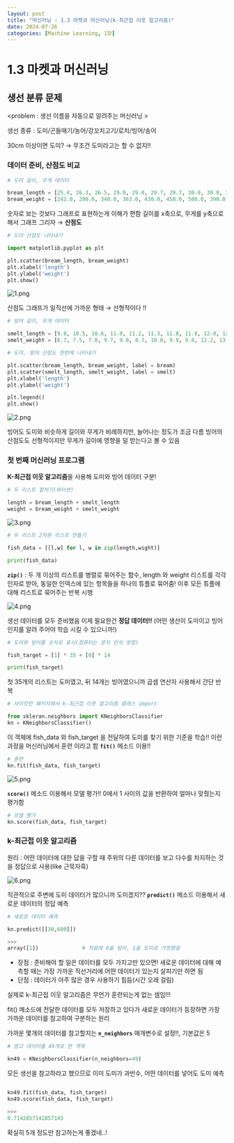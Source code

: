 ```yaml
---
layout: post
title: "머신러닝 : 1.3 마켓과 머신러닝(k-최근접 이웃 알고리즘)"
date: 2024-07-26
categories: [Machine Learning, 1장]
---
```

# 1.3 마켓과 머신러닝

## 생선 분류 문제

<problem : 생선 이름을 자동으로 알려주는 머신러닝 >

생선 종류 : 도미/곤들매기/농어/강꼬치고기/로치/빙어/송어

30cm 이상이면 도미? → 무조건 도미라고는 할 수 없지!!

### 데이터 준비, 산점도 비교

```python
# 도미 길이, 무게 데이터

bream_length = [25.4, 26.3, 26.5, 29.0, 29.0, 29.7, 29.7, 30.0, 30.0, 30.7, 31.0, 31.0, 31.5, 32.0, 32.0, 32.0, 33.0, 33.0, 33.5, 33.5, 34.0, 34.0, 34.5, 35.0, 35.0, 35.0, 35.0, 36.0, 36.0, 37.0, 38.5, 38.5, 39.5, 41.0, 41.0]
bream_weight = [242.0, 290.0, 340.0, 363.0, 430.0, 450.0, 500.0, 390.0, 450.0, 500.0, 475.0, 500.0, 500.0, 340.0, 600.0, 600.0, 700.0, 700.0, 610.0, 650.0, 575.0, 685.0, 620.0, 680.0, 700.0, 725.0, 720.0, 714.0, 850.0, 1000.0, 920.0, 955.0, 925.0, 975.0, 950.0]
```

숫자로 보는 것보다 그래프로 표현하는게 이해가 편함
길이를 x축으로, 무게를 y축으로 해서 그래프 그리자 → **산점도**

```python
# 도미 산점도 나타내기

import matplotlib.pyplot as plt

plt.scatter(bream_length, bream_weight)
plt.xlabel('length')
plt.ylabel('weight')
plt.show()
```

![1.png](/assets/img/posts/ML1.3/1.png)

산점도 그래프가 일직선에 가까운 형태 → 선형적이다 !!

```python
# 빙어 길이, 무게 데이터

smelt_length = [9.8, 10.5, 10.6, 11.0, 11.2, 11.3, 11.8, 11.8, 12.0, 12.2, 12.4, 13.0, 14.3, 15.0]
smelt_weight = [6.7, 7.5, 7.0, 9.7, 9.8, 8.7, 10.0, 9.9, 9.8, 12.2, 13.4, 12.2, 19.7, 19.9]
```

```python
# 도미, 빙어 산점도 한번에 나타내기

plt.scatter(bream_length, bream_weight, label = bream)
plt.scatter(smelt_length, smelt_weight, label = smelt)
plt.xlabel('length')
plt.ylabel('weight')

plt.legend()
plt.show()
```

![2.png](/assets/img/posts/ML1.3/2.png)

빙어도 도미와 비슷하게 길이와 무게가 비례하지만, 늘어나는 정도가 조금 다름
빙어의 산점도도 선형적이지만 무게가 길이에 영향을 덜 받는다고 볼 수 있음

### 첫 번째 머신러닝 프로그램

**K-최근접 이웃 알고리즘**을 사용해 도미와 빙어 데이터 구분!

```python
# 두 리스트 합치기(파이썬)

length = bream_length + smelt_length
weight = bream_weight + smelt_weight
```

![3.png](/assets/img/posts/ML1.3/3.png)

```python
# 두 리스트 2차원 리스트 만들기

fish_data = [[l,w] for l, w in zip(length,wight)]

print(fish_data)
```

**`zip()`** : 두 개 이상의 리스트를 병렬로 묶어주는 함수, length 와 weight 리스트를 각각 인자로 받아, 동일한 인덱스에 있는 항목들을 하나의 튜플로 묶어줌!
이후 모든 튜플에 대해 리스트로 묶어주는 반복 시행

![4.png](/assets/img/posts/ML1.3/4.png)

생선 데이터를 모두 준비했음
이제 필요한건 **정답 데이터!!** (어떤 생선이 도미이고 빙어인지를 알려 주어야 학습 시킬 수 있으니까!)

```python
# 도미와 빙어를 숫자로 표시(컴퓨터는 문자 인식 못함)

fish_target = [1] * 35 + [0] * 14

print(fish_target)
```

첫 35개의 리스트는 도미였고, 뒤 14개는 빙어였으니까 곱셈 연산자 사용해서 간단 반복

```python
# 사이킷런 패키지에서 k-최근접 이웃 알고리즘 클래스 import

from skleran.neighbors import KNeighborsClassifier
kn = KNeighborsClassifier()
```

이 객체에 fish_data 와 fish_target 을 전달하여 도미를 찾기 위한 기준을 학습!!
이런 과정을 머신러닝에서 훈련 이라고 함
**`fit()`** 메소드 이용!!

```python
# 훈련
kn.fit(fish_data, fish_target)
```

![5.png](/assets/img/posts/ML1.3/5.png)

**`score()`** 메소드 이용해서 모델 평가!!
0에서 1 사이의 값을 반환하여 얼마나 맞췄는지 평가함

```python
# 모델 평가
kn.score(fish_data, fish_target)
```

### k-최근접 이웃 알고리즘

원리 : 어떤 데이터에 대한 답을 구할 때 주위의 다른 데이터를 보고 다수를 차지하는 것을 정답으로 사용(like 근묵자흑)

![6.png](/assets/img/posts/ML1.3/6.png)

직관적으로 주변에 도미 데이터가 많으니까 도미겠지??
**`predict()`** 메소드 이용해서 새로운 데이터의 정답 예측

```python
# 새로운 데이터 예측

kn.predict([[30,600]])

>>>
array([1])              # 처음에 0을 빙어, 1을 도미로 가정했음
```

- 장점 : 준비해야 할 일은 데이터를 모두 가지고만 있으면!
새로운 데이터에 대해 예측할 때는 가장 가까운 직선거리에 어떤 데이터가 있는지 살피기만 하면 됨
- 단점 : 데이터가 아주 많은 경우 사용하기 힘듬(시간 오래 걸림)

실제로 k-최근접 이웃 알고리즘은 무언가 훈련되는게 없는 셈임!!!

fit() 메소드에 전달한 데이터를 모두 저장하고 있다가 새로운 데이터가 등장하면 가장 가까운 데이터를 참고하여 구분하는 원리

가까운 몇개의 데이터를 참고할지는 **`n_neighbors`** 매개변수로 설정!!, 기본값은 5

```python
# 참고 데이터를 49개로 한 객체

kn49 = KNeighborsClassifier(n_neighbors=49)
```

모든 생선을 참고하라고 했으므로 이미 도미가 과반수, 어떤 데이터를 넣어도 도미 예측

```python

kn49.fit(fish_data, fish_target)
kn49.score(fish_data, fish_target)

>>>
0.7142857142857143
```

확실히 5개 정도만 참고하는게 좋겠네..!